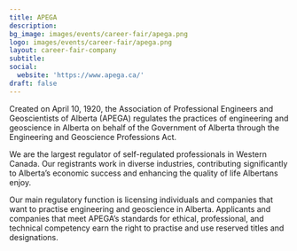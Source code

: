 ```yaml
---
title: APEGA
description: 
bg_image: images/events/career-fair/apega.png
logo: images/events/career-fair/apega.png
layout: career-fair-company
subtitle: 
social:
  website: 'https://www.apega.ca/'
draft: false
---
```

Created on April 10, 1920, the Association of Professional Engineers and Geoscientists of Alberta (APEGA) regulates the practices of engineering and geoscience in Alberta on behalf of the Government of Alberta through the Engineering and Geoscience Professions Act.

We are the largest regulator of self-regulated professionals in Western Canada. Our registrants work in diverse industries, contributing significantly to Alberta’s economic success and enhancing the quality of life Albertans enjoy.

Our main regulatory function is licensing individuals and companies that want to practise engineering and geoscience in Alberta. Applicants and companies that meet APEGA’s standards for ethical, professional, and technical competency earn the right to practise and use reserved titles and designations.
